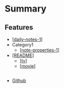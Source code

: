 # Summary

## Features

- [[daily-notes-1]]
- Category1
  - [[note-properties-1]]
- [[README]]
  - [[tv]]
  - [[movie]]

##

- [Github](https://github.com)

[//begin]: # "Autogenerated link references for markdown compatibility"
[daily-notes-1]: daily-notes-1.md "daily-notes-1"
[note-properties-1]: note-properties-1.md "Node Properties"
[readme]: ../content/readme.md "readme"
[tv]: medias/tv.md "Tv"
[movie]: medias/movie.md "Movie"
[//end]: # "Autogenerated link references"
